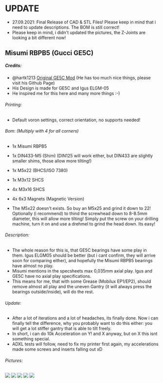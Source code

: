 # UPDATE
- 27.09.2021: Final Release of CAD & STL Files! Please keep in mind that i need to update descriptions. The BOM is still correct!
- Please keep in mind, i didn't updated the pictures, the Z-Joints are looking a bit different now!

## Misumi RBPB5 (Gucci GE5C)
##### Credits:
- @hartk1213 [Original GE5C Mod](https://github.com/hartk1213/MISC/tree/main/Voron%20Mods/Voron%202/2.4/Voron2.4_GE5C "Original GE5C Mod") (He has too much nice things, please visit his Github Page)
- His Design is made for GE5C and Igus ELGM-05
- He inspired me for this here and many more things :-)

###### Printing:
- Default voron settings, correct orientation, no supports needed!

###### Bom: (Multiply with 4 for all corners)
- 1x Misumi RBPB5
- 1x DIN433-M5 (Shim) (DIN125 will work either, but DIN433 are slightly smaller shims, those allow more tilting!)
- 1x M5x22 (BHCS/ISO 7380)
- 1x M3x12 SHCS
- 4x M3x16 SHCS
- 4x 6x3 Magnets (Magnetic Version)

- The M5x22 doesn't exists. So buy an M5x25 and grind it down to 22! Optionally (i recommend) to thind the screwhead down to 8-8.5mm diameter, this will allow more tilting! Simply put the screw on your drilling machine, turn it on and use a drehmel to grind the head down. Its easy!

###### Description:
- The whole reason for this is, that GE5C bearings have some play in them. Igus ELGM05 should be better (but i cant confirm, they will arrive soon for comparing either), and hopefully the Misumi RBPB5 bearings have almost no play.
- Misumi mentions in the specsheets max 0,035mm axial play. Igus and GE5C have no axial play specifications.
- This means for me, that with some Grease (Mobilux EP1/EP2), should remove almost all play and the uneven Gantry (it will always press the bearings outside/inside), will do the rest.

###### Update:
- After a lot of iterations and a lot of headaches, its finally done. Now i can finally tell the difference, why you probably want to do this either: you will get a lot stiffer gantry that is able to tilt freely.
- In short, i can do 10k Acceleration on Y! and X anyway, but on X this isnt something special.
- ADXL tests will follow, need to fix my printer first again, my accelerations made some screws and inserts falling out xD 

###### Pictures:
![](https://github.com/Ramalama2/Voron-2-Mods/raw/main/Misumi_RBPB5/Screw_Version-Assembly.jpg)
![](https://github.com/Ramalama2/Voron-2-Mods/raw/main/Misumi_RBPB5/Misumi_RBPB5-1.jpg)
![](https://github.com/Ramalama2/Voron-2-Mods/raw/main/Misumi_RBPB5/Misumi_RBPB5-3.jpg)
![](https://github.com/Ramalama2/Voron-2-Mods/raw/main/Misumi_RBPB5/Misumi_RBPB5-4.jpg)
![](https://github.com/Ramalama2/Voron-2-Mods/raw/main/Misumi_RBPB5/Screw_Version-Rendering.jpg)